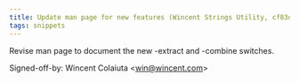 ```yaml
---
title: Update man page for new features (Wincent Strings Utility, cf83d69)
tags: snippets
---
```


Revise man page to document the new -extract and -combine switches.

Signed-off-by: Wincent Colaiuta &lt;win@wincent.com&gt;
